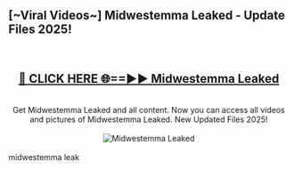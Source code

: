 <h2>[~Viral Videos~] Midwestemma Leaked - Update Files 2025!</h2>
<br>
<div align="center">
<h2><a href="https://betterlinks.top/A2PfLJ" rel="nofollow">🔴 CLICK HERE 🌐==►► Midwestemma Leaked</a></h2>
<br>
Get Midwestemma Leaked and all content. Now you can access all videos and pictures of Midwestemma Leaked. New Updated Files 2025!
<br>
<br>
<a href="https://betterlinks.top/A2PfLJ" rel="nofollow" data-target="animated-image.originalLink"><img src="https://i.ibb.co.com/WyWwxjT/player-gif2.gif" alt="Midwestemma Leaked" style="max-width: 100%; display: inline-block;" data-target="animated-image.originalImage"></a>
</div>
<br>
midwestemma leak